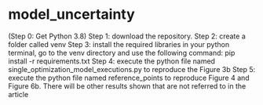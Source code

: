# model_uncertainty
(Step 0: Get Python 3.8)
Step 1: download the repository.
Step 2: create a folder called venv
Step 3: install the required libraries in your python terminal, go to the venv directory and use the following command: pip install -r requirements.txt
Step 4: execute the python file named single_optimization_model_executions.py to reproduce the Figure 3b
Step 5: execute the python file named reference_points to reproduce Figure 4 and Figure 6b. There will be other results shown that are not referred to in the article
